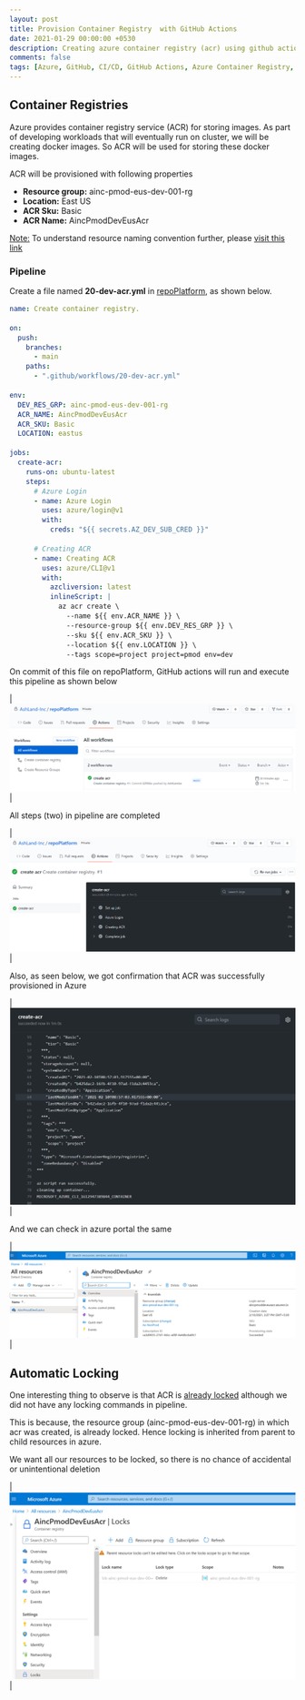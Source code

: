 ```yaml
---
layout: post
title: Provision Container Registry  with GitHub Actions
date: 2021-01-29 00:00:00 +0530
description: Creating azure container registry (acr) using github actions.
comments: false
tags: [Azure, GitHub, CI/CD, GitHub Actions, Azure Container Registry, ACR]
---
```


## Container Registries

Azure provides container registry service (ACR) for storing images.
As part of developing workloads that will eventually run on cluster, we will be creating docker images.
So ACR will be used for storing these docker images.

ACR will be provisioned with following properties

- **Resource group:** ainc-pmod-eus-dev-001-rg
- **Location:** East US
- **ACR Sku:** Basic
- **ACR Name:** AincPmodDevEusAcr

<u>Note:</u> To understand resource naming convention further, please [visit this link](/004-provision-az-resources/)

### Pipeline

Create a file named **20-dev-acr.yml** in <u>repoPlatform</u>, as shown below.

```yaml
name: Create container registry.

on:
  push:
    branches:
      - main
    paths:
      - ".github/workflows/20-dev-acr.yml"

env:
  DEV_RES_GRP: ainc-pmod-eus-dev-001-rg
  ACR_NAME: AincPmodDevEusAcr
  ACR_SKU: Basic
  LOCATION: eastus

jobs:
  create-acr:
    runs-on: ubuntu-latest
    steps:
      # Azure Login
      - name: Azure Login
        uses: azure/login@v1
        with:
          creds: "${{ secrets.AZ_DEV_SUB_CRED }}"

      # Creating ACR
      - name: Creating ACR
        uses: azure/CLI@v1
        with:
          azcliversion: latest
          inlineScript: |
            az acr create \
              --name ${{ env.ACR_NAME }} \
              --resource-group ${{ env.DEV_RES_GRP }} \
              --sku ${{ env.ACR_SKU }} \
              --location ${{ env.LOCATION }} \
              --tags scope=project project=pmod env=dev
```

On commit of this file on repoPlatform, GitHub actions will run and execute this pipeline as shown below

| ![](/assets/img/005/005-az-acr-pipeline-executed-1.png) |

All steps (two) in pipeline are completed

| ![](/assets/img/005/005-az-acr-pipeline-executed-2.png) |

Also, as seen below, we got confirmation that ACR was successfully provisioned in Azure

| ![](/assets/img/005/005-az-acr-created-3.png) |

And we can check in azure portal the same

| ![](/assets/img/005/005-az-acr-created-ok-4.png) |

## Automatic Locking

One interesting thing to observe is that ACR is <u>already locked</u> although we did not have any locking commands in pipeline.

This is because, the resource group (ainc-pmod-eus-dev-001-rg) in which acr was created, is already locked. Hence locking is inherited from parent to child resources in azure.

We want all our resources to be locked, so there is no chance of accidental or unintentional deletion

| ![](/assets/img/005/005-az-acr-locked-5.png) |
